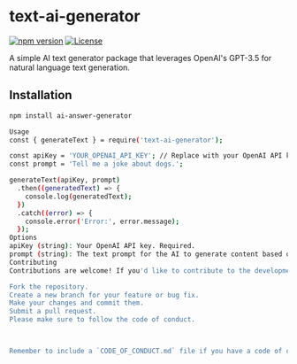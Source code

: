 # text-ai-generator

[![npm version](https://img.shields.io/npm/v/ai-answer-generator.svg)](https://www.npmjs.com/package/ai-answer-generator)
[![License](https://img.shields.io/badge/license-MIT-blue.svg)](https://opensource.org/licenses/MIT)

A simple AI text generator package that leverages OpenAI's GPT-3.5 for natural language text generation.

## Installation

```bash
npm install ai-answer-generator

Usage
const { generateText } = require('text-ai-generator');

const apiKey = 'YOUR_OPENAI_API_KEY'; // Replace with your OpenAI API key
const prompt = 'Tell me a joke about dogs.';

generateText(apiKey, prompt)
  .then((generatedText) => {
    console.log(generatedText);
  })
  .catch((error) => {
    console.error('Error:', error.message);
  });
Options
apiKey (string): Your OpenAI API key. Required.
prompt (string): The text prompt for the AI to generate content based on.
Contributing
Contributions are welcome! If you'd like to contribute to the development of this package, please follow these steps:

Fork the repository.
Create a new branch for your feature or bug fix.
Make your changes and commit them.
Submit a pull request.
Please make sure to follow the code of conduct.



Remember to include a `CODE_OF_CONDUCT.md` file if you have a code of conduct for contributors, and make sure your license file (`LICENSE`) includes the terms under which you're releasing your software. 
